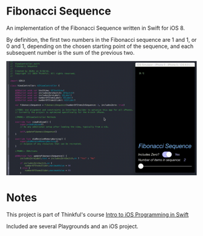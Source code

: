 # Fibonacci Sequence

An implementation of the Fibonacci Sequence written in Swift for iOS 8.

By definition, the first two numbers in the Fibonacci sequence are 1 and 1, or 0 and 1, depending on the chosen starting point of the sequence, and each subsequent number is the sum of the previous two.

![screenshot](fibonacci-app.gif)

# Notes

This project is part of Thinkful's course [Intro to iOS Programming in Swift](http://thinkful.com)

Included are several Playgrounds and an iOS project.
